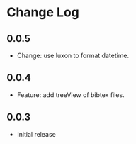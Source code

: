 # Change Log

## 0.0.5

- Change: use luxon to format datetime.

## 0.0.4

- Feature: add treeView of bibtex files.

## 0.0.3

- Initial release